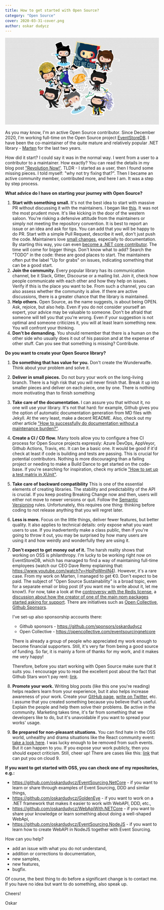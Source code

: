 ```yaml
---
title: How to get started with Open Source?
category: "Open Source"
cover: 2020-03-31-cover.png
author: oskar dudycz
---
```


![cover](2020-03-31-cover.png)


As you may know, I'm an active Open Source contributor. Since December 2020, I'm working full-time on the Open Source project [EventStoreDB](https://eventstore.com). I have been the co-maintainer of the quite mature and relatively popular .NET library - [Marten](https://martendb.io/) for the last two years. 

How did it start? I could say it was in the normal way. I went from a user to a contributor to a maintainer. How exactly? You can read the details in my blog post ["Revolution Now!'](https://event-driven.io/en/revolution_now/). TLDR - I started as a user, then I found some missing pieces. I told myself: "why not try fixing that?". Then I became an active community member, contributed more, and here I am. It was a step by step process.

**What advice do I have on starting your journey with Open Source?**

1. **Start with something small.** It's not the best idea to start with massive PR without discussing it with the maintainers. I began like [this](https://github.com/JasperFx/marten/pull/841). It was not the most prudent move. It's like kicking in the door of the western saloon. You're risking a defensive attitude from the maintainers or simply not meeting the repository convention. It is best to report an issue or an idea and ask for tips. You can add that you will be happy to do PR. Start with a simple Pull Request, describe it well, don't just push the code. Maintainers love [small changes](https://github.com/JasperFx/marten/pull/1344), especially to documentation. By starting this way, you can even [become a .NET core contributor](https://github.com/dotnet/corefx/pull/37611). The time will come for bigger things. Don't know what to add? Search the "TODO" in the code: these are good places to start. The maintainers often put the label "Up for grabs" on issues, indicating something that can be a good start.
2. **Join the community.** Every popular library has its communication channel, be it Slack, Gitter, Discourse or a mailing list. Join it, check how people communicate with each other and how they help on issues. Verify if this is the place you want to be. From such a channel, you can also assess whether the community is alive. If there are active discussions, there is a greater chance that the library is maintained.
3. **Help others.** Open Source, as the name suggests, is about being OPEN. Ask, rejoice, but also help. Even if you do not consider yourself an expert, your advice may be valuable to someone. Don't be afraid that someone will tell you that you're wrong. Even if your suggestion is not optimal and someone criticizes it, you will at least learn something new. You will confront your thinking.
4. **Don't be demanding.** You should remember that there is a human on the other side who usually does it out of his passion and at the expense of other stuff. Can you see that something is missing? Contribute.

**Do you want to create your Open Source library?**

1. **Do something that has value for you.** Don't create the Wunderwaffe. Think about your problem and solve it.
2. **Deliver in small pieces.** Do not bury your work on the long-living branch. There is a high risk that you will never finish that. Break it up into smaller pieces and deliver on each piece, one by one. There is nothing more motivating than to finish something
3. **Take care of the documentation.** I can assure you that without it, no one will use your library. It's not that hard: for example, Github gives you the option of automatic documentation generation from MD files with Jekyll. At the very least, make a decent README. Also, check out my other article ["How to successfully do documentation without a maintenance burden?"](/en/how_to_successfully_do_documentation_without_maintenance_burden/).
4. **Create a CI / CD flow.** Many tools allow you to configure a free CI process for Open Source projects expressly: Azure DevOps, AppVeyor, Github Actions, Travis, etc. It can be a basic one. It would be good if it'd check at least if code is building and tests are passing. This is crucial for potential contributors. Nothing is more discouraging than a failing project or needing to make a Build Dance to get started on the code-base. If you're searching for inspiration, check my article ["How to set up a test matrix in XUnit"](/en/how_to_setup_a_test_matrix_in_xunit/).
5. **Take care of backward compatibility** This is one of the essential elements of creating libraries. The stability and predictability of the API is crucial. If you keep posting Breaking Change now and then, users will either not move to newer versions or quit. Follow the [Semantic Versioning](https://semver.org/) rules. Unfortunately, this requires one thing: thinking before coding to not release anything that you will regret later.
6. **Less is more.** Focus on the little things, deliver fewer features, but better quality. It also applies to technical details: only expose what you want users to use. If you inadvertently make a class public, then if you're going to throw it out, you may be surprised by how many users are using it and how weirdly and wonderfully they are using it.
7. **Don't expect to get money out of it.** The harsh reality shows that working on OSS is philanthropy. I'm lucky to be working right now on EventStoreDB, which has managed to find a way of maintaining full-time employees (watch our CEO Dave Remy explaining that: https://www.youtube.com/watch?v=HpiPqWmilN4). However, it's a rare case. From my work on Marten, I managed to get €0. Don't expect to be paid. The subject of "Open Source Sustainability" is a broad topic, even for a separate email or blog post (if you want me to write about it, let me know!). For now, take a look at the [controversy with the Redis license](https://www.wired.com/story/when-open-source-software-comes-with-catches), a [discussion about how the creator of one of the main npm packages started asking for support](https://github.com/zloirock/core-js/issues/548). There are initiatives such as [Open Collective](https://opencollective.com/), [Github Sponsors](https://github.com/sponsors).

    I've set-up also sponsorship accounts there:
    - Github sponsors - https://github.com/sponsors/oskardudycz
    - Open Collective - https://opencollective.com/eventsourcingnetcore

    There is already a group of people who appreciated my work enough to become financial supporters. Still, it's very far from being a good source of funding. So far, it is mainly a form of thanks for my work, and it makes me very happy! 

    Therefore, before you start working with Open Source make sure that it suits you. I encourage you to read the excellent post about the fact that Github Stars won't pay rent: [link](https://medium.com/@kitze/github-stars-wont-pay-your-rent-8b348e12baed).

8. **Promote your work.** Writing blog posts (like this one you're reading) helps readers learn from your experience, but it also helps increase awareness of your work. Create your [GitHub page](https://github.com/oskardudycz/), [write on Twitter](https://twitter.com/oskar_at_net), etc. I assume that you created something because you believe that's useful. Explain the people and help them solve their problems. Be active in the community. Marketing takes time, it's far from something that we developers like to do, but it's unavoidable if you want to spread your works' usage.

9. **Be prepared for non-pleasant situations.** You can find hate in the OSS world, unhealthy and drama situations like the React community event: [take a look here](https://dev.to/aryanjnyc/ken-wheeler-and-dan-abramov-deactivate-their-twitter-accounts-302). I was lucky enough to be removed from such events. But it can happen to you. If you expose your work publicly, then you should expect criticism. Still, cheer up! There are cases like this: [link](https://github.com/JasperFx/marten/issues/1347) that can put you on cloud 9.

**If you want to get started with OSS, you can check one of my repositories, e.g.:**
- https://github.com/oskardudycz/EventSourcing.NetCore - if you want to learn or share through examples of Event Sourcing, DDD and similar things,
- https://github.com/oskardudycz/GoldenEye - if you want to work on a .NET framework that makes it easier to work with WebAPI, DDD, etc.,
- https://github.com/oskardudycz/WebApiWith.NETCore - if you want to share your knowledge or learn something about doing a well-shaped WebApi,
- https://github.com/oskardudycz/EventSourcing.NodeJS - if you want to learn how to create WebAPI in NodeJS together with Event Sourcing.

How can you help?
- add an issue with what you do not understand,
- addition or corrections to documentation,
- new samples,
- new features,
- bugfix.

Of course, the best thing to do before a significant change is to contact me. If you have no idea but want to do something, also speak up.

Cheers!

Oskar